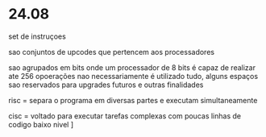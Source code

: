 # 24.08
set de instruçoes

sao conjuntos de upcodes que pertencem aos processadores

sao agrupados em bits onde um processador de 8 bits é capaz de realizar ate 256 opoerações 
nao necessariamente é utilizado tudo, alguns espaços sao reservados para upgrades futuros e outras finalidades

risc = separa o programa em diversas partes e executam simultaneamente

cisc = voltado para executar tarefas complexas com poucas linhas de codigo baixo nivel
]
